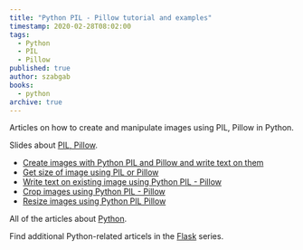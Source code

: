 ```yaml
---
title: "Python PIL - Pillow tutorial and examples"
timestamp: 2020-02-28T08:02:00
tags:
  - Python
  - PIL
  - Pillow
published: true
author: szabgab
books:
  - python
archive: true
---
```




Articles on how to create and manipulate images using PIL, Pillow in Python.


Slides about [PIL, Pillow](/slides/python/pil).

* [Create images with Python PIL and Pillow and write text on them](/create-images-with-python-pil-pillow)
* [Get size of image using PIL or Pillow](/python-get-size-of-image-using-pil-pillow)
* [Write text on existing image using Python PIL - Pillow](/python-write-text-on-images-pil-pillow)
* [Crop images using Python PIL - Pillow](/crop-images-using-python-pil-pillow)
* [Resize images using Python PIL Pillow](/resize-image-using-python)

All of the articles about [Python](/python).

Find additional Python-related articels in the [Flask](/flask) series.

